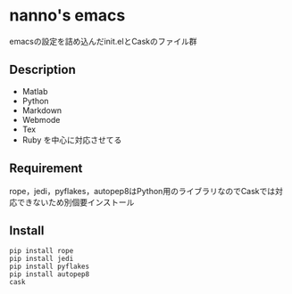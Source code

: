 nanno's emacs
====

emacsの設定を詰め込んだinit.elとCaskのファイル群

## Description
+ Matlab
+ Python
+ Markdown
+ Webmode
+ Tex
+ Ruby
を中心に対応させてる

## Requirement
rope，jedi，pyflakes，autopep8はPython用のライブラリなのでCaskでは対応できないため別個要インストール

## Install
```
pip install rope
pip install jedi
pip install pyflakes
pip install autopep8
cask
```
